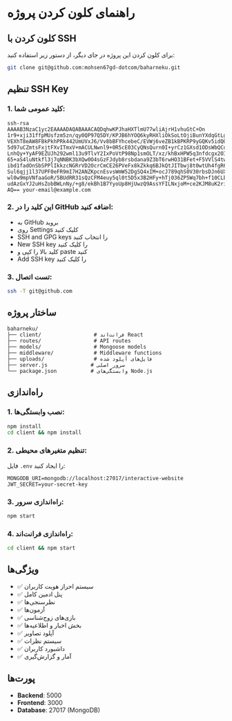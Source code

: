 # راهنمای کلون کردن پروژه

## کلون کردن با SSH

برای کلون کردن این پروژه در جای دیگر، از دستور زیر استفاده کنید:

```bash
git clone git@github.com:mohsen67gd-dotcom/baharneku.git
```

## تنظیم SSH Key

### 1. کلید عمومی شما:
```
ssh-rsa AAAAB3NzaC1yc2EAAAADAQABAAACAQDqhwKPJhaHXTlmU77wliAjrH1vhuGtC+On
1r9+xji31ffpMUsfzm5zn/qy0QP97Q5DY/KPJB6hYOQ6kyRHXliOkSoLtOjiBunYXdqGtLgI
VEXhT8eAW8FBkPkhPRk442UmUVxJ6/Vv8bBFYhcebeC/EVWj6veZB1kBPKRP9yGQKv5idQGM
5d97uCZmtsFxjtFXvITmxV+mACULNwnl9+0R5cE03CyQNsQurn0I+yrCz1GXsd1ODsWbQCqV
LnhQy+YyAF9EZUJh292wml13u9TlvY2IxPoVtP98Np1smOLT/xz/khBxHPW5q3nfdcgx2OI+
65+aS4luNtkfl3j7qNNBK3bXQw0O4sGzFJdyb8rsbdana9Z3bT6rwHO31BFet+F5VVlS4twD
ibd1fadOnSbSPPlIkkzcNGRrVD2OcrCmCE26PVeFx8kZkkq6BJkQtJITbwj8t0wtUh4fgR6b
Sul6qjj1l37UPF0eFR9mI7H2ANZKpcnEsvsWmW52DgSQ4xIM+ocJ789qhS0V30rbsDJn6UXN
wl0w9mpVNfaaGoR/5BUdRR31sQzCFM4euy5ql0t5D5x3B2HFy+hTj036ZP5Wq7bh+f10CLbQ
udAzGxYJ2uHsZobBWLnNy/+g8/ekBh1B7YyoUp8HjUwzQ9AssYFILNxjoM+ce2KJM8uK2riO
AQ== your-email@example.com
```

### 2. این کلید را در GitHub اضافه کنید:
- به GitHub بروید
- روی Settings کلیک کنید
- SSH and GPG keys را انتخاب کنید
- New SSH key را کلیک کنید
- کلید بالا را کپی و paste کنید
- Add SSH key را کلیک کنید

### 3. تست اتصال:
```bash
ssh -T git@github.com
```

## ساختار پروژه

```
baharneku/
├── client/                 # فرانت‌اند React
├── routes/                 # API routes
├── models/                 # Mongoose models
├── middleware/             # Middleware functions
├── uploads/                # فایل‌های آپلود شده
├── server.js              # سرور اصلی
└── package.json           # وابستگی‌های Node.js
```

## راه‌اندازی

### 1. نصب وابستگی‌ها:
```bash
npm install
cd client && npm install
```

### 2. تنظیم متغیرهای محیطی:
فایل `.env` را ایجاد کنید:
```
MONGODB_URI=mongodb://localhost:27017/interactive-website
JWT_SECRET=your-secret-key
```

### 3. راه‌اندازی سرور:
```bash
npm start
```

### 4. راه‌اندازی فرانت‌اند:
```bash
cd client && npm start
```

## ویژگی‌ها

- ✅ سیستم احراز هویت کاربران
- ✅ پنل ادمین کامل
- ✅ نظرسنجی‌ها
- ✅ آزمون‌ها
- ✅ بازی‌های زوج‌شناسی
- ✅ بخش اخبار و اطلاعیه‌ها
- ✅ آپلود تصاویر
- ✅ سیستم نظرات
- ✅ داشبورد کاربران
- ✅ آمار و گزارش‌گیری

## پورت‌ها

- **Backend**: 5000
- **Frontend**: 3000
- **Database**: 27017 (MongoDB)

